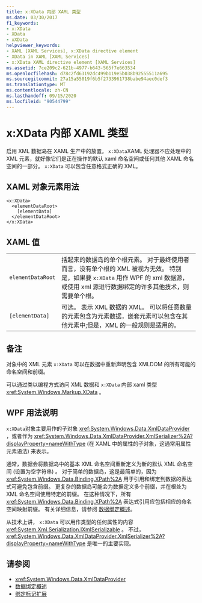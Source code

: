 ```yaml
---
title: x:XData 内部 XAML 类型
ms.date: 03/30/2017
f1_keywords:
- x:XData
- XData
- xXData
helpviewer_keywords:
- XAML [XAML Services], x:XData directive element
- XData in XAML [XAML Services]
- x:XData XAML directive element [XAML Services]
ms.assetid: 7ce209c2-621b-4977-b643-565f7e663534
ms.openlocfilehash: d78c2fd63192dc499b119e5b038b92555511a695
ms.sourcegitcommit: 27a15a55019f6b5f2733961738babe94aec0def3
ms.translationtype: MT
ms.contentlocale: zh-CN
ms.lasthandoff: 09/15/2020
ms.locfileid: "90544799"
---
```

# <a name="xxdata-intrinsic-xaml-type"></a>x:XData 内部 XAML 类型
启用 XML 数据岛在 XAML 生产中的放置。 `x:XData`XAML 处理器不应处理中的 XML 元素，就好像它们是正在操作的默认 xaml 命名空间或任何其他 XAML 命名空间的一部分。 `x:XData` 可以包含任意格式正确的 XML。

## <a name="xaml-object-element-usage"></a>XAML 对象元素用法

```xaml
<x:XData>
  <elementDataRoot>
    [elementData]
  </elementDataRoot>
</x:XData>
```

## <a name="xaml-values"></a>XAML 值

|||
|-|-|
|`elementDataRoot`|括起来的数据岛的单个根元素。 对于最终使用者而言，没有单个根的 XML 被视为无效。 特别是，如果要 `x:XData` 用作 WPF 的 xml 数据源，或使用 xml 源进行数据绑定的许多其他技术，则需要单个根。|
|`[elementData]`|可选。 表示 XML 数据的 XML。 可以将任意数量的元素包含为元素数据，嵌套元素可以包含在其他元素中;但是，XML 的一般规则是适用的。|

## <a name="remarks"></a>备注

对象中的 XML 元素 `x:XData` 可以在数据中重新声明包含 XMLDOM 的所有可能的命名空间和前缀。

可以通过类以编程方式访问 XML 数据和 `x:XData` 内部 xaml 类型 <xref:System.Windows.Markup.XData> 。

## <a name="wpf-usage-notes"></a>WPF 用法说明

`x:XData`对象主要用作的子对象 <xref:System.Windows.Data.XmlDataProvider> ，或者作为 <xref:System.Windows.Data.XmlDataProvider.XmlSerializer%2A?displayProperty=nameWithType> (在 XAML 中的属性的子对象，这通常用属性元素语法) 来表示。

通常，数据会将数据岛中的基本 XML 命名空间重新定义为新的默认 XML 命名空间 (设置为空字符串) 。 对于简单的数据岛，这是最简单的，因为 <xref:System.Windows.Data.Binding.XPath%2A> 用于引用和绑定到数据的表达式可避免包含前缀。 更复杂的数据岛可能会为数据定义多个前缀，并在根处为 XML 命名空间使用特定的前缀。 在这种情况下，所有 <xref:System.Windows.Data.Binding.XPath%2A> 表达式引用应包括相应的命名空间映射前缀。 有关详细信息，请参阅 [数据绑定概述](../data/data-binding-overview.md)。

从技术上讲， `x:XData` 可以用作类型的任何属性的内容 <xref:System.Xml.Serialization.IXmlSerializable> 。 不过， <xref:System.Windows.Data.XmlDataProvider.XmlSerializer%2A?displayProperty=nameWithType> 是唯一的主要实现。

## <a name="see-also"></a>请参阅

- <xref:System.Windows.Data.XmlDataProvider>
- [数据绑定概述](../data/data-binding-overview.md)
- [绑定标记扩展](/dotnet/desktop/wpf/advanced/binding-markup-extension)
